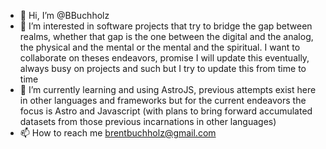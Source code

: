 - 👋 Hi, I’m @BBuchholz
- 👀 I’m interested in software projects that try to bridge the gap between realms, whether that gap is the one between the digital and the analog, the physical and the mental or the mental and the spiritual. I want to collaborate on theses endeavors, promise I will update this eventually, always busy on projects and such but I try to update this from time to time 
- 🌱 I’m currently learning and using AstroJS, previous attempts exist here in other languages and frameworks but for the current endeavors the focus is Astro and Javascript (with plans to bring forward accumulated datasets from those previous incarnations in other languages)
- 📫 How to reach me brentbuchholz@gmail.com

<!---
BBuchholz/BBuchholz is a ✨ special ✨ repository because its `README.md` (this file) appears on your GitHub profile.
You can click the Preview link to take a look at your changes.
--->
